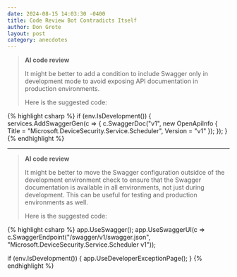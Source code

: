 ```yaml
---
date: 2024-08-15 14:03:30 -0400
title: Code Review Bot Contradicts Itself
author: Don Grote
layout: post
category: anecdotes
---
```


> **AI code review**
>
> It might be better to add a condition to include Swagger only in development
> mode to avoid exposing API documentation in production environments.
>
> Here is the suggested code:

{% highlight csharp %}
if (env.IsDevelopment())
{
    services.AddSwaggerGen(c =>
    {
        c.SwaggerDoc("v1", new OpenApiInfo { Title = "Microsoft.DeviceSecurity.Service.Scheduler", Version = "v1" });
    });
}
{% endhighlight %}


---


> **AI code review**
>
> It might be better to move the Swagger configuration outsidce of the development
> environment check to ensure that the Swagger documentation is available in all
> environments, not just during development. This can be useful for testing and
> production environments as well.
>
> Here is the suggested code:

{% highlight csharp %}
app.UseSwagger();
app.UseSwaggerUI(c => c.SwaggerEndpoint("/swagger/v1/swagger.json", "Microsoft.DeviceSecurity.Service.Scheduler v1"));

if (env.IsDevelopment())
{
    app.UseDeveloperExceptionPage();
}
{% endhighlight %}
